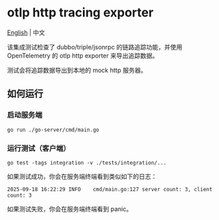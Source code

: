 # otlp http tracing exporter

[English](README.md) | 中文

该集成测试检查了 dubbo/triple/jsonrpc 的链路追踪功能，并使用 OpenTelemetry 的 otlp http exporter 来导出追踪数据。

测试会将追踪数据导出到本地的 mock http 服务器。

## 如何运行

### 启动服务端

```shell
go run ./go-server/cmd/main.go
```

### 运行测试（客户端）

```shell
go test -tags integration -v ./tests/integration/... 
```

如果测试成功，你会在服务端终端看到类似如下的日志：

```shell
2025-09-18 16:22:29	INFO	cmd/main.go:127	server count: 3, client count: 3
```

如果测试失败，你会在服务端终端看到 panic。
